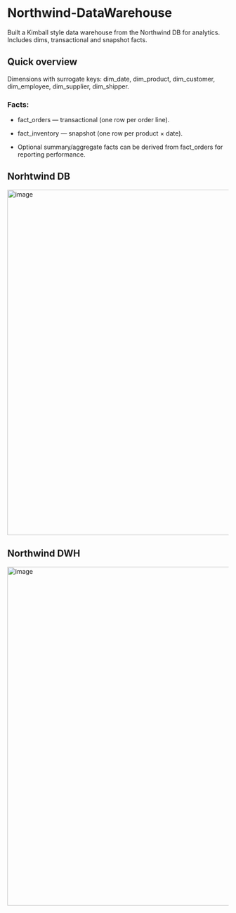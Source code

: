 # Northwind-DataWarehouse
Built a Kimball style data warehouse from the Northwind DB for analytics. Includes dims, transactional and snapshot facts.

## Quick overview

Dimensions with surrogate keys: dim_date, dim_product, dim_customer, dim_employee, dim_supplier, dim_shipper.

### Facts:

- fact_orders — transactional (one row per order line).

- fact_inventory — snapshot (one row per product × date).

- Optional summary/aggregate facts can be derived from fact_orders for reporting performance.

## Norhtwind DB
<img width="1287" height="787" alt="image" src="https://github.com/user-attachments/assets/7f77b5d3-d8cb-4f99-a181-57043fde6eff" />

## Northwind DWH
<img width="1170" height="772" alt="image" src="https://github.com/user-attachments/assets/ba60dc3f-7b37-4315-a33a-64790c7f78e6" />
